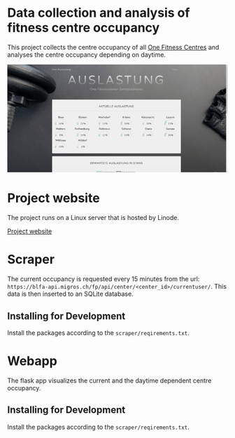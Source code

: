 # Data collection and analysis of fitness centre occupancy

This project collects the centre occupancy of all [One Fitness Centres](https://one-training.ch/) and analyses the centre occupancy depending on daytime.

![screenshot](screenshot.gif)

# Project website
The project runs on a Linux server that is hosted by Linode.

[Project website](http://139.177.179.120/one_occupancy)

# Scraper
The current occupancy is requested every 15 minutes from the url: `https://blfa-api.migros.ch/fp/api/center/<center_id>/currentuser/`.
This data is then inserted to an SQLite database.

## Installing for Development
Install the packages according to the `scraper/reqirements.txt`.

# Webapp
The flask app visualizes the current and the daytime dependent centre occupancy.

## Installing for Development
Install the packages according to the `scraper/reqirements.txt`.
